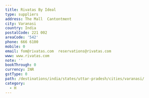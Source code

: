 ```yaml
---
title: Rivatas By Ideal
type: suppliers
address: The Mall  Cantontment
city: Varanasi
country: India
postalCode: 221 002
areaCode: '542'
phone: 666 6100
mobile: 0
email: fom@rivatas.com  reservations@rivatas.com
www: www.rivatas.com
note: ''
bookThrough: 0
currency: INR
gstType: 0
path: /destinations/india/states/uttar-pradesh/cities/varanasi/
category:
  - H
---
```


